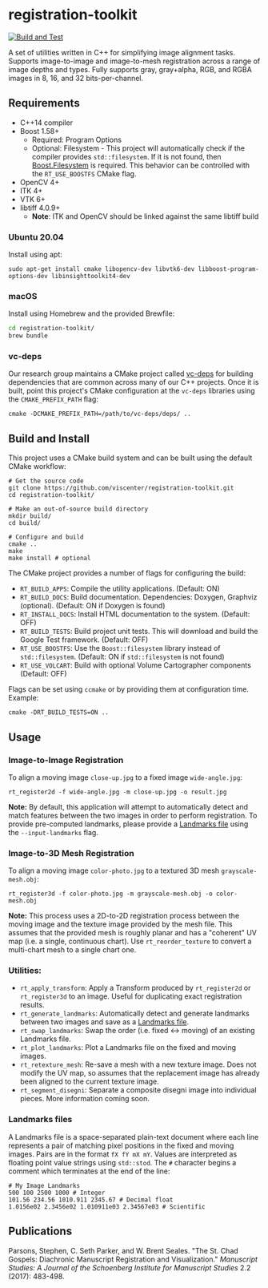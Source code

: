 # registration-toolkit

[![Build and Test](https://github.com/viscenter/registration-toolkit/workflows/Build%20and%20Test/badge.svg)](https://github.com/viscenter/registration-toolkit/actions)

A set of utilities written in C++ for simplifying image alignment tasks. 
Supports image-to-image and image-to-mesh registration across a range of image 
depths and types. Fully supports gray, gray+alpha, RGB, and RGBA images in 8, 
16, and 32 bits-per-channel.

## Requirements
* C++14 compiler
* Boost 1.58+
    - Required: Program Options
    - Optional: Filesystem - This project will automatically check if the 
      compiler provides `std::filesystem`. If it is not found, then 
      [Boost.Filesystem](https://www.boost.org/) is required. This behavior 
      can be controlled with the `RT_USE_BOOSTFS` CMake flag.
* OpenCV 4+
* ITK 4+
* VTK 6+
* libtiff 4.0.9+
    - **Note**: ITK and OpenCV should be linked against the same libtiff build
    
### Ubuntu 20.04
Install using apt:
```shell
sudo apt-get install cmake libopencv-dev libvtk6-dev libboost-program-options-dev libinsighttoolkit4-dev
```

### macOS
Install using Homebrew and the provided Brewfile:
```bash
cd registration-toolkit/
brew bundle
```

### vc-deps
Our research group maintains a CMake project called 
[vc-deps](https://gitlab.com/educelab/vc-deps) for building dependencies that 
are common across many of our C++ projects. Once it is built, point this 
project's CMake configuration at the `vc-deps` libraries using the 
`CMAKE_PREFIX_PATH` flag:

```shell
cmake -DCMAKE_PREFIX_PATH=/path/to/vc-deps/deps/ ..
```

## Build and Install
This project uses a CMake build system and can be built using the default CMake 
workflow:

```shell
# Get the source code 
git clone https://github.com/viscenter/registration-toolkit.git
cd registration-toolkit/

# Make an out-of-source build directory
mkdir build/ 
cd build/

# Configure and build
cmake ..
make
make install # optional
```

The CMake project provides a number of flags for configuring the build:
* `RT_BUILD_APPS`: Compile the utility applications. (Default: ON)
* `RT_BUILD_DOCS`: Build documentation. Dependencies: Doxygen, Graphviz 
  (optional). (Default: ON if Doxygen is found)
* `RT_INSTALL_DOCS`: Install HTML documentation to the system. (Default: OFF)
* `RT_BUILD_TESTS`: Build project unit tests. This will download and build the 
  Google Test framework. (Default: OFF)
* `RT_USE_BOOSTFS`: Use the `Boost::filesystem` library instead of 
  `std::filesystem`. (Default: ON if `std::filesystem` is not found)
* `RT_USE_VOLCART`: Build with optional Volume Cartographer components 
  (Default: OFF)
  
Flags can be set using `ccmake` or by providing them at configuration time. 
Example:
```shell
cmake -DRT_BUILD_TESTS=ON ..
```

## Usage
### Image-to-Image Registration
To align a moving image `close-up.jpg` to a fixed image `wide-angle.jpg`:

```shell
rt_register2d -f wide-angle.jpg -m close-up.jpg -o result.jpg
```

**Note:** By default, this application will attempt to automatically detect and 
match features between the two images in order to perform registration. To 
provide pre-computed landmarks, please provide a [Landmarks file](#Landmarks-files) using the 
`--input-landmarks` flag.

### Image-to-3D Mesh Registration
To align a moving image `color-photo.jpg` to a textured 3D mesh `grayscale-mesh.obj`:

```shell
rt_register3d -f color-photo.jpg -m grayscale-mesh.obj -o color-mesh.obj
```

**Note:** This process uses a 2D-to-2D registration process between the moving 
image and the texture image provided by the mesh file. This assumes that the 
provided mesh is roughly planar and has a "coherent" UV map (i.e. a single, 
continuous chart). Use `rt_reorder_texture` to convert a multi-chart mesh to a 
single chart one.

### Utilities:
* `rt_apply_transform`: Apply a Transform produced by `rt_register2d` or 
  `rt_register3d` to an image. Useful for duplicating exact registration 
  results.
* `rt_generate_landmarks`: Automatically detect and generate landmarks between 
  two images and save as a [Landmarks file](#Landmarks-files).
* `rt_swap_landmarks`: Swap the order (i.e. fixed <-> moving) of an existing 
  Landmarks file.
* `rt_plot_landmarks`: Plot a Landmarks file on the fixed and moving images.
* `rt_retexture_mesh`: Re-save a mesh with a new texture image. Does not modify 
  the UV map, so assumes that the replacement image has already been aligned to 
  the current texture image.
* `rt_segment_disegni`: Separate a composite disegni image into individual 
  pieces. More information coming soon.

### Landmarks files
A Landmarks file is a space-separated plain-text document where each line 
represents a pair of matching pixel positions in the fixed and moving images. 
Pairs are in the format `fX fY mX mY`. Values are interpreted as floating point 
value strings using `std::stod`. The `#` character begins a comment which 
terminates at the end of the line:

``` shell
# My Image Landmarks
500 100 2500 1000 # Integer
101.56 234.56 1010.911 2345.67 # Decimal float
1.0156e02 2.3456e02 1.010911e03 2.34567e03 # Scientific
```

## Publications
Parsons, Stephen, C. Seth Parker, and W. Brent Seales. "The St. Chad Gospels: Diachronic Manuscript Registration and Visualization." _Manuscript Studies: A Journal of the Schoenberg Institute for Manuscript Studies_ 2.2 (2017): 483-498.